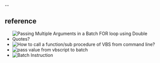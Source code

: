 
--
## reference
- ![Passing Multiple Arguments in a Batch FOR loop using Double Quotes?](https://stackoverflow.com/questions/61889938/passing-multiple-arguments-in-a-batch-for-loop-using-double-quotes)
- ![How to call a function/sub procedure of VBS from command line?](https://stackoverflow.com/questions/46226721/how-to-call-a-function-sub-procedure-of-vbs-from-command-line)
- ![pass value from vbscript to batch](https://stackoverflow.com/questions/17880183/pass-value-from-vbscript-to-batch)
- ![Batch Instruction](https://ss64.com/)